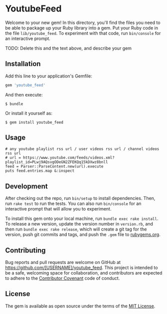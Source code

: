 # YoutubeFeed

Welcome to your new gem! In this directory, you'll find the files you need to be able to package up your Ruby library into a gem. Put your Ruby code in the file `lib/youtube_feed`. To experiment with that code, run `bin/console` for an interactive prompt.

TODO: Delete this and the text above, and describe your gem

## Installation

Add this line to your application's Gemfile:

```ruby
gem 'youtube_feed'
```

And then execute:

    $ bundle

Or install it yourself as:

    $ gem install youtube_feed

## Usage

    # any youtube playlist rss url / user videos rss url / channel videos rss url
    # url = https://www.youtube.com/feeds/videos.xml?playlist_id=PLwj9AQsvgODeGN2ZFEKQq15kDXwz8bnll
    feed = Parser::ParseContent.new(url).execute
    puts feed.entries.map &:inspect

## Development

After checking out the repo, run `bin/setup` to install dependencies. Then, run `rake test` to run the tests. You can also run `bin/console` for an interactive prompt that will allow you to experiment.

To install this gem onto your local machine, run `bundle exec rake install`. To release a new version, update the version number in `version.rb`, and then run `bundle exec rake release`, which will create a git tag for the version, push git commits and tags, and push the `.gem` file to [rubygems.org](https://rubygems.org).

## Contributing

Bug reports and pull requests are welcome on GitHub at https://github.com/[USERNAME]/youtube_feed. This project is intended to be a safe, welcoming space for collaboration, and contributors are expected to adhere to the [Contributor Covenant](http://contributor-covenant.org) code of conduct.


## License

The gem is available as open source under the terms of the [MIT License](http://opensource.org/licenses/MIT).

